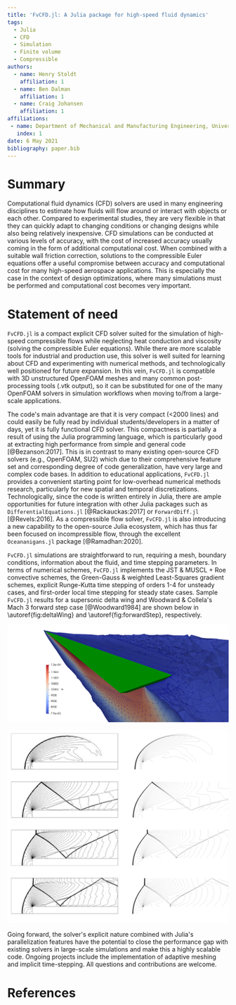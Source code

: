 ```yaml
---
title: 'FvCFD.jl: A Julia package for high-speed fluid dynamics'
tags:
  - Julia
  - CFD
  - Simulation
  - Finite volume
  - Compressible
authors:
  - name: Henry Stoldt
    affiliation: 1
  - name: Ben Dalman
    affiliation: 1
  - name: Craig Johansen
    affiliation: 1
affiliations:
 - name: Department of Mechanical and Manufacturing Engineering, University of Calgary
   index: 1
date: 6 May 2021
bibliography: paper.bib
---
```


# Summary

Computational fluid dynamics (CFD) solvers are used in many engineering disciplines to estimate how fluids will flow around or interact with objects or each other.
Compared to experimental studies, they are very flexible in that they can quickly adapt to changing conditions or changing designs while also being relatively inexpensive.
CFD simulations can be conducted at various levels of accuracy, with the cost of increased accuracy usually coming in the form of additional computational cost.
When combined with a suitable wall friction correction, solutions to the compressible Euler equations offer a useful compromise between accuracy and computational cost for many high-speed aerospace applications.
This is especially the case in the context of design optimizations, where many simulations must be performed and computational cost becomes very important.

# Statement of need
`FvCFD.jl` is a compact explicit CFD solver suited for the simulation of high-speed compressible flows while neglecting heat conduction and viscosity (solving the compressible Euler equations).
While there are more scalable tools for industrial and production use, this solver is well suited for learning about CFD and experimenting with numerical methods, and technologically well positioned for future expansion.
In this vein, `FvCFD.jl` is compatible with 3D unstructured OpenFOAM meshes and many common post-processing tools (.vtk output), so it can be substituted for one of the many OpenFOAM solvers in simulation workflows when moving to/from a large-scale applications.

The code's main advantage are that it is very compact (<2000 lines) and could easily be fully read by individual students/developers in a matter of days, yet it is fully functional CFD solver.
This compactness is partially a result of using the Julia programming language, which is particularly good at extracting high performance from simple and general code [@Bezanson:2017].
This is in contrast to many existing open-source CFD solvers (e.g., OpenFOAM, SU2) which due to their comprehensive feature set and corresponding degree of code generalization, have very large and complex code bases.
In addition to educational applications, `FvCFD.jl` provides a convenient starting point for low-overhead numerical methods research, particularly for new spatial and temporal discretizations.
Technologically, since the code is written entirely in Julia, there are ample opportunities for future integration with other Julia packages such as `DifferentialEquations.jl` [@Rackauckas:2017] or `ForwardDiff.jl` [@Revels:2016].
As a compressible flow solver, `FvCFD.jl` is also introducing a new capability to the open-source Julia ecosystem, which has thus far been focused on incompressible flow, through the excellent `Oceananigans.jl` package [@Ramadhan:2020].

`FvCFD.jl` simulations are straightforward to run, requiring a mesh, boundary conditions, information about the fluid, and time stepping parameters.
In terms of numerical schemes, `FvCFD.jl` implements the JST \& MUSCL + Roe convective schemes, the Green-Gauss \& weighted Least-Squares gradient schemes, explicit Runge-Kutta time stepping of orders 1-4 for unsteady cases, and first-order local time stepping for steady state cases.
Sample `FvCFD.jl` results for a supersonic delta wing and Woodward \& Collela's Mach 3 forward step case [@Woodward1984] are shown below in \autoref{fig:deltaWing} and \autoref{fig:forwardStep}, respectively.

![Cut through a FvCFD.jl supersonic delta wing simulation. Showing the portion of the flow field in which the pressure is higher than ambient. Wing (shown in green) is sharp-edged with 67.5 degree leading-edge sweep, flying at Mach 2 at a twelve degree angle of attack. Corresponds to wind-tunnel experiments run by Miller \& Wood [@Miller1985].\label{fig:deltaWing}](DeltaWingImage.png)

<!-- TODO: New, labeled forward step figure and performance comparison to rhoCentralFoam (current picture is very old)  -->
![Comparison of density contour results obtained using OpenFOAM's rhoCentralFoam solver (left) [@Greenshields2010] and FvCFD.jl (right) for the Mach 3 forward step benchmark case.\label{fig:forwardStep}](ForwardStepComparison2.png)

Going forward, the solver's explicit nature combined with Julia's parallelization features have the potential to close the performance gap with existing solvers in large-scale simulations and make this a highly scalable code.
Ongoing projects include the implementation of adaptive meshing and implicit time-stepping.
All questions and contributions are welcome.

# References
